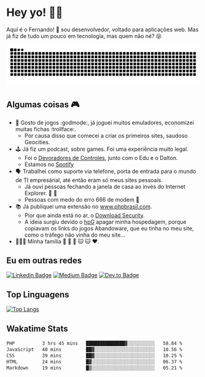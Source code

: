 # Hey yo! :man_technologist:

Aqui é o Fernando! :metal: sou desenvolvedor, voltado para aplicações web. Mas já fiz de tudo um pouco em tecnologia, mas quem não né? :stuck_out_tongue_closed_eyes:

<p align="center">
  <img src="https://github.com/lira/lira/blob/output/github-contribution-grid-snake.svg" />
</p>

## Algumas coisas :video_game:

- :exploding_head: Gosto de jogos :godmode:, já joguei muitos emuladores, economizei muitas fichas :trollface:.
  - Por causa disso que comecei a criar os primeiros sites, saudoso Geocities.
- :joystick: Já fiz um podcast, sobre games. Foi uma experiência muito legal. 
  - Foi o [Devoradores de Controles](https://github.com/devoradores), junto com o Edu e o Dalton.
  - Estamos no [Spotify](https://open.spotify.com/show/4COx58umy24aHi45d4BG14?si=Zvwo435PSXyOwwiamNM6zQ)
- :speaking_head: Trabalhei como suporte via telefone, porta de entrada para o mundo de TI empresárial, até então eram só meus sites pessoais.
  - Já ouvi pessoas fechando a janela de casa ao invés do Internet Explorer. :art: :older_man:
  - Pessoas com medo do erro 666 de modem :imp:
- :books: Já publiquei uma extensão no www.phpbrasil.com.
  - Pior que ainda está no ar, o [Download Security](http://phpbrasil.com/script/VMfHGdsHYDJz/download-security).
  - A ideia surgiu devido o [hpG](http://hpg.com.br/) apagar minha hospedagem, porque copiavam os links do jogos Abandoware, que eu tinha no meu site, como o tráfego não vinha do meu site...
- :family_man_woman_girl: Minha família :man: :woman: :girl: :cat: :cat: :heart:.

## Eu em outras redes 

[![Linkedin Badge](http://img.shields.io/badge/-liraf-black?style=flat&logo=Linkedin&logoColor=white&link=https://linkedin.com/in/liraf)](https://linkedin.com/in/liraf/)
[![Medium Badge](http://img.shields.io/badge/-liraf-black?style=flat&logo=Medium&logoColor=white&link=https://medium.com/@liraf)](https://medium.com/@liraf)
[![Dev.to Badge](http://img.shields.io/badge/-lira-black?style=flat&logo=dev.to&logoColor=white&link=https://dev.to/lira)](https://dev.to/lira)

## Top Linguagens

[![Top Langs](https://github-readme-stats.vercel.app/api/top-langs/?username=lira&langs_count=8&theme=dark)](https://github.com/lira)

## Wakatime Stats

<!--START_SECTION:waka-->
```text
PHP          3 hrs 45 mins   ██████████████▓░░░░░░░░░░   58.84 % 
JavaScript   40 mins         ██▓░░░░░░░░░░░░░░░░░░░░░░   10.56 % 
CSS          39 mins         ██▓░░░░░░░░░░░░░░░░░░░░░░   10.25 % 
HTML         24 mins         █▓░░░░░░░░░░░░░░░░░░░░░░░   06.37 % 
Markdown     19 mins         █▒░░░░░░░░░░░░░░░░░░░░░░░   05.21 % 
```
<!--END_SECTION:waka-->
